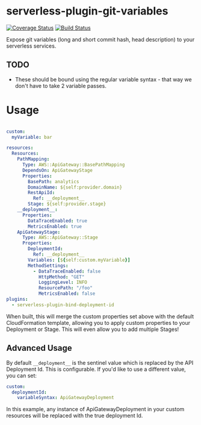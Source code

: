 # serverless-plugin-git-variables
[![Coverage Status](https://coveralls.io/repos/github/jacob-meacham/serverless-plugin-git-variables/badge.svg?branch=develop)](https://coveralls.io/github/jacob-meacham/serverless-plugin-git-variables?branch=develop)
[![Build Status](https://travis-ci.org/jacob-meacham/serverless-plugin-git-variables.svg?branch=develop)](https://travis-ci.org/jacob-meacham/serverless-plugin-git-variables)

Expose git variables (long and short commit hash, head description) to your serverless services.

## TODO
* These should be bound using the regular variable syntax - that way we don't have to take 2 variable passes.

# Usage
```yaml

custom:
  myVariable: bar

resources:
  Resources:
    PathMapping:
      Type: AWS::ApiGateway::BasePathMapping
      DependsOn: ApiGatewayStage
      Properties:
        BasePath: analytics
        DomainName: ${self:provider.domain}
        RestApiId:
          Ref: __deployment__
        Stage: ${self:provider.stage}
    __deployment__:
      Properties:
        DataTraceEnabled: true
        MetricsEnabled: true
    ApiGatewayStage:
      Type: AWS::ApiGateway::Stage
      Properties:
        DeploymentId:
          Ref: __deployment__
        Variables: [${self:custom.myVariable}]
        MethodSettings:
          - DataTraceEnabled: false
            HttpMethod: "GET"
            LoggingLevel: INFO
            ResourcePath: "/foo"
            MetricsEnabled: false
plugins:
  - serverless-plugin-bind-deployment-id
```

When built, this will merge the custom properties set above with the default CloudFormation template, allowing you to apply custom properties to your Deployment or Stage. This will even allow you to add multiple Stages!

## Advanced Usage
By default `__deployment__` is the sentinel value which is replaced by the API Deployment Id. This is configurable. If you'd like to use a different value, you can set:

```yaml
custom:
  deploymentId:
    variableSyntax: ApiGatewayDeployment
```

In this example, any instance of ApiGatewayDeployment in your custom resources will be replaced with the true deployment Id.

